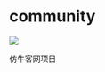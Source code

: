 # community
<a href="https://www.oscs1024.com/project/oscs/Jay-deng/community?ref=badge_small" alt="OSCS Status"><img src="https://www.oscs1024.com/platform/badge/Jay-deng/community.svg?size=small"/></a>

仿牛客网项目
